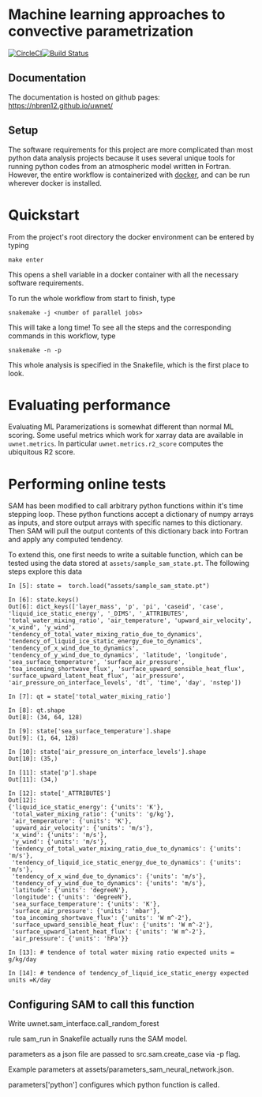 # Machine learning approaches to convective parametrization
[![CircleCI](https://circleci.com/gh/VulcanTechnologies/uwnet.svg?style=svg&circle-token=3c696b66d8dd0b789e012a14e93a6397c2cbe833)](https://circleci.com/gh/VulcanTechnologies/uwnet)[![Build Status](https://travis-ci.org/nbren12/uwnet.svg?branch=master)](https://travis-ci.org/nbren12/uwnet)

## Documentation

The documentation is hosted on github pages: https://nbren12.github.io/uwnet/

## Setup

The software requirements for this project are more complicated than most
python data analysis projects because it uses several unique tools for running
python codes from an atmospheric model written in Fortran. However, the entire
workflow is containerized with [docker][docker], and can be run wherever docker
is installed.

# Quickstart

From the project's root directory the docker environment can be entered by
typing

    make enter

This opens a shell variable in a docker container with all the necessary
software requirements.

To run the whole workflow from start to finish, type
    
    snakemake -j <number of parallel jobs>

This will take a long time! To see all the steps and the corresponding commands
in this workflow, type

    snakemake -n -p

This whole analysis is specified in the Snakefile, which is the first place to
look.


[docker]: https://www.docker.com/

# Evaluating performance

Evaluating ML Paramerizations is somewhat different than normal ML scoring.
Some useful metrics which work for xarray data are available in
`uwnet.metrics`. In particular `uwnet.metrics.r2_score` computes the ubiquitous
R2 score.

# Performing online tests

SAM has been modified to call arbitrary python functions within it's time stepping loop. These python functions accept a dictionary of numpy arrays as inputs, and store output arrays with specific names to this dictionary. Then SAM will pull the output contents of this dictionary back into Fortran and apply any computed tendency. 

To extend this, one first needs to write a suitable function, which can be tested using the data stored at `assets/sample_sam_state.pt`. The following steps explore this data

```ipython
In [5]: state =  torch.load("assets/sample_sam_state.pt")                                                                                 

In [6]: state.keys()                                                                                                                      
Out[6]: dict_keys(['layer_mass', 'p', 'pi', 'caseid', 'case', 'liquid_ice_static_energy', '_DIMS', '_ATTRIBUTES', 'total_water_mixing_ratio', 'air_temperature', 'upward_air_velocity', 'x_wind', 'y_wind', 'tendency_of_total_water_mixing_ratio_due_to_dynamics', 'tendency_of_liquid_ice_static_energy_due_to_dynamics', 'tendency_of_x_wind_due_to_dynamics', 'tendency_of_y_wind_due_to_dynamics', 'latitude', 'longitude', 'sea_surface_temperature', 'surface_air_pressure', 'toa_incoming_shortwave_flux', 'surface_upward_sensible_heat_flux', 'surface_upward_latent_heat_flux', 'air_pressure', 'air_pressure_on_interface_levels', 'dt', 'time', 'day', 'nstep'])

In [7]: qt = state['total_water_mixing_ratio']                                                                                            

In [8]: qt.shape                                                                                                                          
Out[8]: (34, 64, 128)

In [9]: state['sea_surface_temperature'].shape                                                                                            
Out[9]: (1, 64, 128)

In [10]: state['air_pressure_on_interface_levels'].shape                                                                                  
Out[10]: (35,)

In [11]: state['p'].shape                                                                                                                 
Out[11]: (34,)

In [12]: state['_ATTRIBUTES']                                                                                                             
Out[12]: 
{'liquid_ice_static_energy': {'units': 'K'},
 'total_water_mixing_ratio': {'units': 'g/kg'},
 'air_temperature': {'units': 'K'},
 'upward_air_velocity': {'units': 'm/s'},
 'x_wind': {'units': 'm/s'},
 'y_wind': {'units': 'm/s'},
 'tendency_of_total_water_mixing_ratio_due_to_dynamics': {'units': 'm/s'},
 'tendency_of_liquid_ice_static_energy_due_to_dynamics': {'units': 'm/s'},
 'tendency_of_x_wind_due_to_dynamics': {'units': 'm/s'},
 'tendency_of_y_wind_due_to_dynamics': {'units': 'm/s'},
 'latitude': {'units': 'degreeN'},
 'longitude': {'units': 'degreeN'},
 'sea_surface_temperature': {'units': 'K'},
 'surface_air_pressure': {'units': 'mbar'},
 'toa_incoming_shortwave_flux': {'units': 'W m^-2'},
 'surface_upward_sensible_heat_flux': {'units': 'W m^-2'},
 'surface_upward_latent_heat_flux': {'units': 'W m^-2'},
 'air_pressure': {'units': 'hPa'}}

In [13]: # tendence of total water mixing ratio expected units = g/kg/day                                                                 

In [14]: # tendence of tendency_of_liquid_ice_static_energy expected units =K/day                                           
```    

## Configuring SAM to call this function


Write uwnet.sam_interface.call_random_forest 
 
rule sam_run in Snakefile actually runs the SAM model. 
 
parameters as a json file are passed to src.sam.create_case via -p flag.  
 
Example parameters at assets/parameters_sam_neural_network.json.  
 
parameters['python'] configures which python function is called. 
